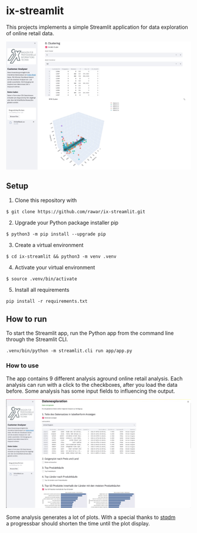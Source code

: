 # ix-streamlit

This projects implements a simple Streamlit application for data exploration of online retail data.

![ix-streamlit screenshot](images/ix-streamlit_title.jpg)

##  Setup

1. Clone this repository with
```
$ git clone https://github.com/rawar/ix-streamlit.git
```

2. Upgrade your Python package installer pip
```
$ python3 -m pip install --upgrade pip
```

3. Create a virtual environment
```
$ cd ix-streamlit && python3 -m venv .venv
```

4. Activate your virtual environment
```
$ source .venv/bin/activate
```

5. Install all requirements
```
pip install -r requirements.txt
```

## How to run

To start the Streamlit app, run the Python app from the command line through the Streamlit CLI.  
```
.venv/bin/python -m streamlit.cli run app/app.py
```

###  How to use

The app contains 9 different analysis aground online retail analysis. Each analysis can run with a click to the 
checkboxes, after you load the data before. Some analysis has some input fields to influencing the output. 

![ix-streamlit screenshot](images/ix-streamlit_001.jpg)

Some analysis generates a lot of plots. With a special thanks to [stqdm](https://pypi.org/project/stqdm/)  
a progressbar should shorten the time until the plot display. 
